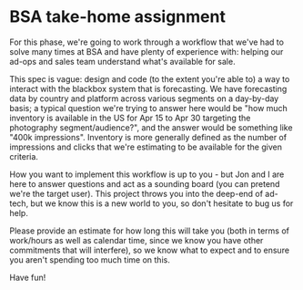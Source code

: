# BSA take-home assignment

For this phase, we're going to work through a workflow that we've had to solve many times at BSA and have plenty of experience with: helping our ad-ops and sales team understand what's available for sale.

This spec is vague: design and code (to the extent you're able to) a way to interact with the blackbox system that is forecasting. We have forecasting data by country and platform across various segments on a day-by-day basis; a typical question we're trying to answer here would be "how much inventory is available in the US for Apr 15 to Apr 30 targeting the photography segment/audience?", and the answer would be something like "400k impressions". Inventory is more generally defined as the number of impressions and clicks that we're estimating to be available for the given criteria.

How you want to implement this workflow is up to you - but Jon and I are here to answer questions and act as a sounding board (you can pretend we're the target user). This project throws you into the deep-end of ad-tech, but we know this is a new world to you, so don't hesitate to bug us for help.

Please provide an estimate for how long this will take you (both in terms of work/hours as well as calendar time, since we know you have other commitments that will interfere), so we know what to expect and to ensure you aren't spending too much time on this.

Have fun!
